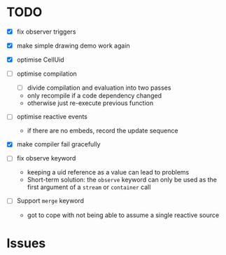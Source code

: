 # TODO

* [x] fix observer triggers
* [x] make simple drawing demo work again
* [x] optimise CellUid
* [ ] optimise compilation
  * [ ] divide compilation and evaluation into two passes
  * only recompile if a code dependency changed
  * otherwise just re-execute previous function
* [ ] optimise reactive events

  * if there are no embeds, record the update sequence
* [x] make compiler fail gracefully

* [ ] fix observe keyword
  * keeping a uid reference as a value can lead to problems
  * Short-term solution: the `observe` keyword can only be used as the first argument of a `stream` or `container` call
* [ ] Support `merge` keyword
  * got to cope with not being able to assume a single reactive source

# Issues

